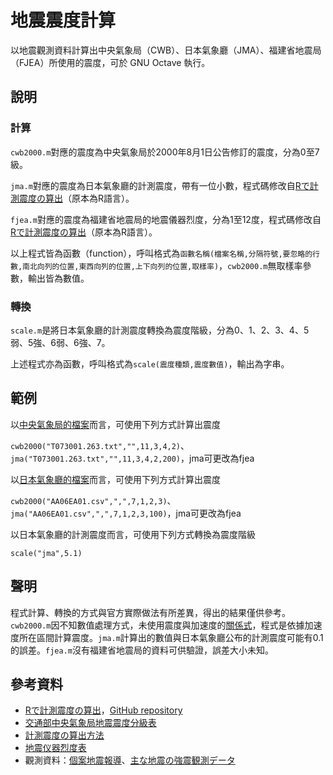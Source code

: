 # 地震震度計算
以地震觀測資料計算出中央氣象局（CWB）、日本氣象廳（JMA）、福建省地震局（FJEA）所使用的震度，可於 GNU Octave 執行。

## 說明
### 計算
`cwb2000.m`對應的震度為中央氣象局於2000年8月1日公告修訂的震度，分為0至7級。

`jma.m`對應的震度為日本氣象廳的計測震度，帶有一位小數，程式碼修改自[Rで計測震度の算出](http://statrstart.github.io/2015/04/19/R%E3%81%A7%E8%A8%88%E6%B8%AC%E9%9C%87%E5%BA%A6%E3%81%AE%E7%AE%97%E5%87%BA/)（原本為R語言）。

`fjea.m`對應的震度為福建省地震局的地震儀器烈度，分為1至12度，程式碼修改自[Rで計測震度の算出](http://statrstart.github.io/2015/04/19/R%E3%81%A7%E8%A8%88%E6%B8%AC%E9%9C%87%E5%BA%A6%E3%81%AE%E7%AE%97%E5%87%BA/)（原本為R語言）。

以上程式皆為函數（function），呼叫格式為`函數名稱(檔案名稱,分隔符號,要忽略的行數,南北向列的位置,東西向列的位置,上下向列的位置,取樣率)`，`cwb2000.m`無取樣率參數，輸出皆為數值。

### 轉換
`scale.m`是將日本氣象廳的計測震度轉換為震度階級，分為0、1、2、3、4、5弱、5強、6弱、6強、7。

上述程式亦為函數，呼叫格式為`scale(震度種類,震度數值)`，輸出為字串。

## 範例
以[中央氣象局的檔案](https://scweb.cwb.gov.tw/special/19990921/ASCIIfile/T073001.263.txt)而言，可使用下列方式計算出震度

`cwb2000("T073001.263.txt","",11,3,4,2)`、`jma("T073001.263.txt","",11,3,4,2,200)`，jma可更改為fjea

以[日本氣象廳的檔案](http://www.data.jma.go.jp/svd/eqev/data/kyoshin/jishin/001006_tottori-seibu/dat/AA06EA01.csv)而言，可使用下列方式計算出震度

`cwb2000("AA06EA01.csv",",",7,1,2,3)`、`jma("AA06EA01.csv",",",7,1,2,3,100)`，jma可更改為fjea

以日本氣象廳的計測震度而言，可使用下列方式轉換為震度階級

`scale("jma",5.1)`

## 聲明
程式計算、轉換的方式與官方實際做法有所差異，得出的結果僅供參考。`cwb2000.m`因不知數值處理方式，未使用震度與加速度的[關係式](https://scweb.cwb.gov.tw/zh-TW/Guidance/FAQdetail/37)，程式是依據加速度所在區間計算震度。`jma.m`計算出的數值與日本氣象廳公布的計測震度可能有0.1的誤差。`fjea.m`沒有福建省地震局的資料可供驗證，誤差大小未知。

## 參考資料
* [Rで計測震度の算出](http://statrstart.github.io/2015/04/19/R%E3%81%A7%E8%A8%88%E6%B8%AC%E9%9C%87%E5%BA%A6%E3%81%AE%E7%AE%97%E5%87%BA/)，[GitHub repository](https://github.com/statrstart/statrstart.github.io)
* [交通部中央氣象局地震震度分級表](https://www.cwb.gov.tw/Data/service/notice/download/notice_20141231104524.pdf)
* [計測震度の算出方法](http://www.data.jma.go.jp/svd/eqev/data/kyoshin/kaisetsu/calc_sindo.htm)
* [地震仪器烈度表](http://www.fjdspm.com/dzzt/zcfgzt/2013-03-14/231.html)
* 觀測資料：[個案地震報導](https://scweb.cwb.gov.tw/zh-tw/page/disaster/3)、[主な地震の強震観測データ](http://www.data.jma.go.jp/svd/eqev/data/kyoshin/jishin/index.html)
